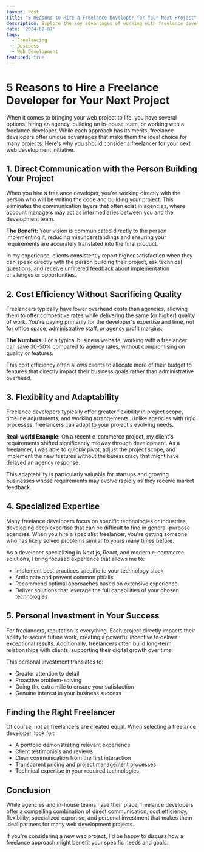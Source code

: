 ```yaml
---
layout: Post
title: "5 Reasons to Hire a Freelance Developer for Your Next Project"
description: Explore the key advantages of working with freelance developers over traditional agencies or in-house teams for your web development projects.
date: '2024-02-07'
tags:
  - Freelancing
  - Business
  - Web Development
featured: true
---
```


# 5 Reasons to Hire a Freelance Developer for Your Next Project

When it comes to bringing your web project to life, you have several options: hiring an agency, building an in-house team, or working with a freelance developer. While each approach has its merits, freelance developers offer unique advantages that make them the ideal choice for many projects. Here's why you should consider a freelancer for your next web development initiative.

## 1. Direct Communication with the Person Building Your Project

When you hire a freelance developer, you're working directly with the person who will be writing the code and building your project. This eliminates the communication layers that often exist in agencies, where account managers may act as intermediaries between you and the development team.

**The Benefit:** Your vision is communicated directly to the person implementing it, reducing misunderstandings and ensuring your requirements are accurately translated into the final product.

In my experience, clients consistently report higher satisfaction when they can speak directly with the person building their project, ask technical questions, and receive unfiltered feedback about implementation challenges or opportunities.

## 2. Cost Efficiency Without Sacrificing Quality

Freelancers typically have lower overhead costs than agencies, allowing them to offer competitive rates while delivering the same (or higher) quality of work. You're paying primarily for the developer's expertise and time, not for office space, administrative staff, or agency profit margins.

**The Numbers:** For a typical business website, working with a freelancer can save 30-50% compared to agency rates, without compromising on quality or features.

This cost efficiency often allows clients to allocate more of their budget to features that directly impact their business goals rather than administrative overhead.

## 3. Flexibility and Adaptability

Freelance developers typically offer greater flexibility in project scope, timeline adjustments, and working arrangements. Unlike agencies with rigid processes, freelancers can adapt to your project's evolving needs.

**Real-world Example:** On a recent e-commerce project, my client's requirements shifted significantly midway through development. As a freelancer, I was able to quickly pivot, adjust the project scope, and implement the new features without the bureaucracy that might have delayed an agency response.

This adaptability is particularly valuable for startups and growing businesses whose requirements may evolve rapidly as they receive market feedback.

## 4. Specialized Expertise

Many freelance developers focus on specific technologies or industries, developing deep expertise that can be difficult to find in general-purpose agencies. When you hire a specialist freelancer, you're getting someone who has likely solved problems similar to yours many times before.

As a developer specializing in Next.js, React, and modern e-commerce solutions, I bring focused experience that allows me to:
- Implement best practices specific to your technology stack
- Anticipate and prevent common pitfalls
- Recommend optimal approaches based on extensive experience
- Deliver solutions that leverage the full capabilities of your chosen technologies

## 5. Personal Investment in Your Success

For freelancers, reputation is everything. Each project directly impacts their ability to secure future work, creating a powerful incentive to deliver exceptional results. Additionally, freelancers often build long-term relationships with clients, supporting their digital growth over time.

This personal investment translates to:
- Greater attention to detail
- Proactive problem-solving
- Going the extra mile to ensure your satisfaction
- Genuine interest in your business success

## Finding the Right Freelancer

Of course, not all freelancers are created equal. When selecting a freelance developer, look for:

- A portfolio demonstrating relevant experience
- Client testimonials and reviews
- Clear communication from the first interaction
- Transparent pricing and project management processes
- Technical expertise in your required technologies

## Conclusion

While agencies and in-house teams have their place, freelance developers offer a compelling combination of direct communication, cost efficiency, flexibility, specialized expertise, and personal investment that makes them ideal partners for many web development projects.

If you're considering a new web project, I'd be happy to discuss how a freelance approach might benefit your specific needs and goals. 